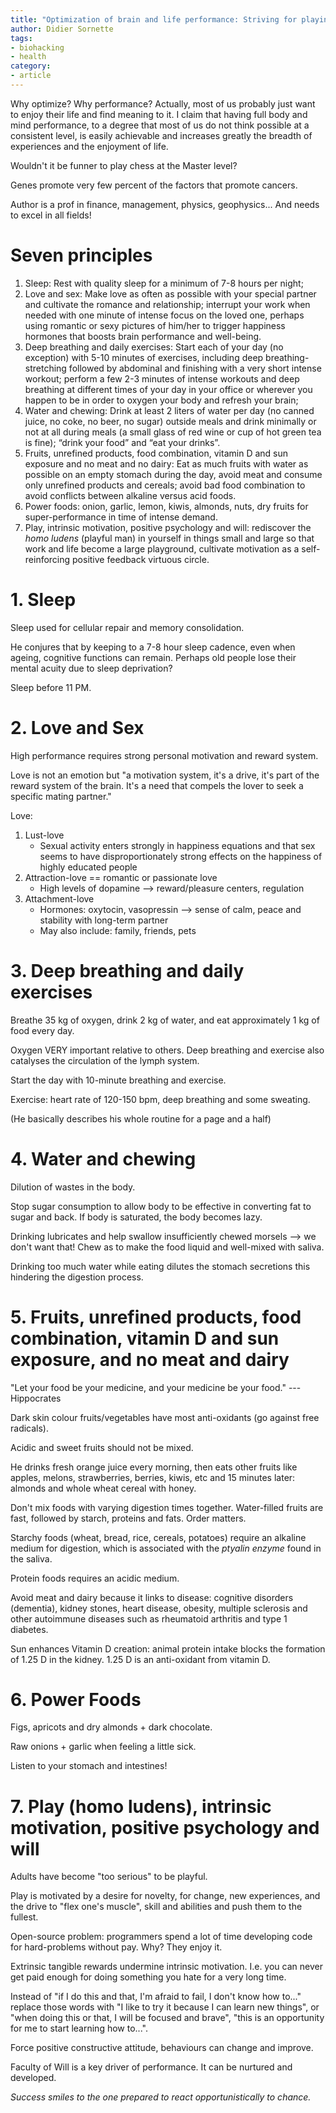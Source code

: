 ```yaml
---
title: "Optimization of brain and life performance: Striving for playing at the top for the long run"
author: Didier Sornette
tags:
- biohacking
- health
category:
- article
---
```


Why optimize? Why performance? Actually, most of us probably just want to enjoy their life and find meaning to it. I claim that having full body and mind performance, to a degree that most of us do not think possible at a consistent level, is easily achievable and increases greatly the breadth of experiences and the enjoyment of life.

Wouldn't it be funner to play chess at the Master level?

Genes promote very few percent of the factors that promote cancers.

Author is a prof in finance, management, physics, geophysics... And needs to excel in all fields!

# Seven principles
1. Sleep: Rest with quality sleep for a minimum of 7-8 hours per night;
2. Love and sex: Make love as often as possible with your special partner and cultivate the romance and relationship; interrupt your work when needed with one minute of intense focus on the loved one, perhaps using romantic or sexy pictures of him/her to trigger happiness
hormones that boosts brain performance and well-being.
3. Deep breathing and daily exercises: Start each of your day (no exception) with 5-10 minutes of exercises, including deep breathing-stretching followed by abdominal and finishing with a very short intense workout; perform a few 2-3 minutes of intense workouts and deep breathing at different times of your day in your office or wherever you happen to be in order to oxygen your body and refresh your brain;
4. Water and chewing: Drink at least 2 liters of water per day (no canned juice, no coke, no beer, no sugar) outside meals and drink minimally or not at all during meals (a small glass of red wine or cup of hot green tea is fine); “drink your food” and “eat your drinks”.
5. Fruits, unrefined products, food combination, vitamin D and sun exposure and no meat and no dairy: Eat as much fruits with water as possible on an empty stomach during the day, avoid meat and consume only unrefined products and cereals; avoid bad food combination to avoid conflicts between alkaline versus acid foods.
6. Power foods: onion, garlic, lemon, kiwis, almonds, nuts, dry fruits for super-performance in time of intense demand.
7. Play, intrinsic motivation, positive psychology and will: rediscover the *homo ludens* (playful man) in yourself in things small and large so that work and life become a large playground, cultivate motivation as a self-reinforcing positive feedback virtuous circle.

# 1. Sleep
Sleep used for cellular repair and memory consolidation.

He conjures that by keeping to a 7-8 hour sleep cadence, even when ageing, cognitive functions can remain. Perhaps old people lose their mental acuity due to sleep deprivation?

Sleep before 11 PM.

# 2. Love and Sex
High performance requires strong personal motivation and reward system.

Love is not an emotion but "a motivation system, it's a drive, it's part of the reward system of the brain. It's a need that compels the lover to seek a specific mating partner."

Love:
1. Lust-love
   + Sexual activity enters strongly in happiness equations and that sex seems to have disproportionately strong effects on the happiness of highly educated people
2. Attraction-love == romantic or passionate love
   + High levels of dopamine --> reward/pleasure centers, regulation
3. Attachment-love
   + Hormones: oxytocin, vasopressin --> sense of calm, peace and stability with long-term partner
   + May also include: family, friends, pets

# 3. Deep breathing and daily exercises
Breathe 35 kg of oxygen, drink 2 kg of water, and eat approximately 1 kg of food every day.

Oxygen VERY important relative to others. Deep breathing and exercise also catalyses the circulation of the lymph system.

Start the day with 10-minute breathing and exercise.

Exercise: heart rate of 120-150 bpm, deep breathing and some sweating.

(He basically describes his whole routine for a page and a half)

# 4. Water and chewing
Dilution of wastes in the body.

Stop sugar consumption to allow body to be effective in converting fat to sugar and back. If body is saturated, the body becomes lazy.

Drinking lubricates and help swallow insufficiently chewed morsels --> we don't want that! Chew as to make the food liquid and well-mixed with saliva.

Drinking too much water while eating dilutes the stomach secretions this hindering the digestion process.

# 5. Fruits, unrefined products, food combination, vitamin D and sun exposure, and no meat and dairy
"Let your food be your medicine, and your medicine be your food." ---Hippocrates

Dark skin colour fruits/vegetables have most anti-oxidants (go against free radicals).

Acidic and sweet fruits should not be mixed.

He drinks fresh orange juice every morning, then eats other fruits like apples, melons, strawberries, berries, kiwis, etc and 15 minutes later: almonds and whole wheat cereal with honey.

Don't mix foods with varying digestion times together. Water-filled fruits are fast, followed by starch, proteins and fats. Order matters.

Starchy foods (wheat, bread, rice, cereals, potatoes) require an alkaline medium for digestion, which is associated with the *ptyalin enzyme* found in the saliva.

Protein foods requires an acidic medium.

Avoid meat and dairy because it links to disease: cognitive disorders (dementia), kidney stones, heart disease, obesity, multiple sclerosis and other autoimmune diseases such as rheumatoid arthritis and type 1 diabetes.

Sun enhances Vitamin D creation: animal protein intake blocks the formation of 1.25 D in the kidney. 1.25 D is an anti-oxidant from vitamin D.

# 6. Power Foods
Figs, apricots and dry almonds + dark chocolate.

Raw onions + garlic when feeling a little sick.

Listen to your stomach and intestines!

# 7. Play (homo ludens), intrinsic motivation, positive psychology and will
Adults have become "too serious" to be playful.

Play is motivated by a desire for novelty, for change, new experiences, and the drive to "flex one's muscle", skill and abilities and push them to the fullest.

Open-source problem: programmers spend a lot of time developing code for hard-problems without pay. Why? They enjoy it.

Extrinsic tangible rewards undermine intrinsic motivation. I.e. you can never get paid enough for doing something you hate for a very long time.

Instead of "if I do this and that, I'm afraid to fail, I don't know how to..." replace those words with "I like to try it because I can learn new things", or "when doing this or that, I will be focused and brave", "this is an opportunity for me to start learning how to...".

Force positive constructive attitude, behaviours can change and improve.

Faculty of Will is a key driver of performance. It can be nurtured and developed.

*Success smiles to the one prepared to react opportunistically to chance.*